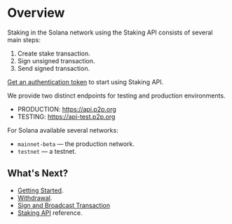 # Overview

Staking in the Solana network using the Staking API consists of several main steps:

1. Create stake transaction.
2. Sign unsigned transaction.
3. Send signed transaction.

[Get an authentication token](doc:authentication) to start using Staking API.

We provide two distinct endpoints for testing and production environments.

- PRODUCTION: <https://api.p2p.org>
- TESTING: <https://api-test.p2p.org>

For Solana available several networks:

- `mainnet-beta` — the production network.
- `testnet` — a testnet.

## What's Next?

- [Getting Started](doc:staking-solana).
- [Withdrawal](doc:withdrawal-solana).
- [Sign and Broadcast Transaction](doc:signing-transaction-solana)
- [Staking API](ref:solana) reference.